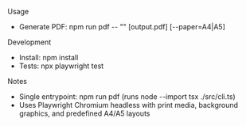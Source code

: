 Usage
- Generate PDF: npm run pdf -- "<url>" [output.pdf] [--paper=A4|A5]

Development
- Install: npm install
- Tests: npx playwright test

Notes
- Single entrypoint: npm run pdf (runs node --import tsx ./src/cli.ts)
- Uses Playwright Chromium headless with print media, background graphics, and predefined A4/A5 layouts
